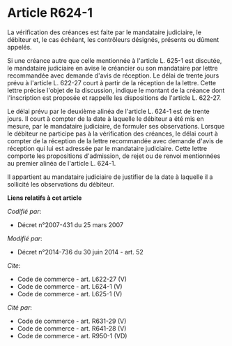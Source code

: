 # Article R624-1

La vérification des créances est faite par le mandataire judiciaire, le débiteur et, le cas échéant, les contrôleurs
désignés, présents ou dûment appelés. 

Si une créance autre que celle mentionnée à l'article L. 625-1 est discutée, le mandataire judiciaire en avise le créancier
ou son mandataire par lettre recommandée avec demande d'avis de réception. Le délai de trente jours prévu à l'article L.
622-27 court à partir de la réception de la lettre. Cette lettre précise l'objet de la discussion, indique le montant de la
créance dont l'inscription est proposée et rappelle les dispositions de l'article L. 622-27. 

Le délai prévu par le deuxième alinéa de l'article L. 624-1 est de trente jours. Il court à compter de la date à laquelle le
débiteur a été mis en mesure, par le mandataire judiciaire, de formuler ses observations. Lorsque le débiteur ne participe
pas à la vérification des créances, le délai court à compter de la réception de la lettre recommandée avec demande d'avis de
réception qui lui est adressée par le mandataire judiciaire. Cette lettre comporte les propositions d'admission, de rejet ou
de renvoi mentionnées au premier alinéa de l'article L. 624-1. 

Il appartient au mandataire judiciaire de justifier de la date à laquelle il a sollicité les observations du débiteur.

**Liens relatifs à cet article**

_Codifié par_:

  - Décret n°2007-431 du 25 mars 2007

_Modifié par_:

  - Décret n°2014-736 du 30 juin 2014 - art. 52

_Cite_:

  - Code de commerce - art. L622-27 (V)
  - Code de commerce - art. L624-1 (V)
  - Code de commerce - art. L625-1 (V)

_Cité par_:

  - Code de commerce - art. R631-29 (V)
  - Code de commerce - art. R641-28 (V)
  - Code de commerce - art. R950-1 (VD)
